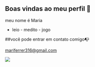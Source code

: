 ## Boas vindas ao meu perfil 🖤

meu nome é Maria

- leio - medito - jogo



##você pode entrar em contato comigo📭

mariferrer316@gmail.com

![](https://media1.tenor.com/m/IEm8gmpWPi4AAAAC/angry-seccato.gif)

